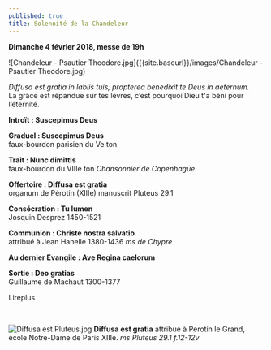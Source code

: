 ```yaml
---
published: true
title: Solennité de la Chandeleur
---
```

**Dimanche 4 février 2018, messe de 19h**  

![Chandeleur - Psautier Theodore.jpg]({{site.baseurl}}/images/Chandeleur - Psautier Theodore.jpg)


*Diffusa est gratia in labiis tuis, propterea benedixit te Deus in aeternum.*  
La grâce est répandue sur tes lèvres, c’est pourquoi Dieu t'a béni pour l’éternité.

**Introït : Suscepimus Deus**

**Graduel : Suscepimus Deus**  
faux-bourdon parisien du Ve ton

**Trait : Nunc dimittis**  
faux-bourdon du VIIIe ton *Chansonnier de Copenhague*

**Offertoire : Diffusa est gratia**  
organum de Pérotin (XIIIe) manuscrit Pluteus 29.1

**Consécration : Tu lumen**  
Josquin Desprez 1450-1521

**Communion : Christe nostra salvatio**  
attribué à Jean Hanelle 1380-1436 *ms de Chypre*

**Au dernier Évangile : Ave Regina caelorum**

**Sortie : Deo gratias**  
Guillaume de Machaut 1300-1377

Lireplus

&nbsp;

![Diffusa est Pluteus.jpg]({{site.baseurl}}/images/Diffusa%20est%20Pluteus.jpg)
**Diffusa est gratia** attribué à Perotin le Grand, école Notre-Dame de Paris XIIIe.
*ms Pluteus 29.1 f.12-12v*
